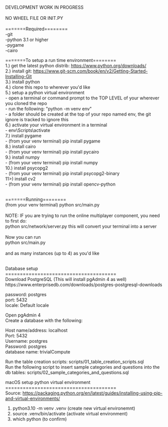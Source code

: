 DEVELOPMENT WORK IN PROGRESS<br />
<br />
NO WHEEL FILE OR INIT.PY<br />
<br />
=======Required========<br />
-git<br />
-python 3.1 or higher<br />
-pygame<br />
-cairo<br />

=======To setup a run time environment======== <br />
1.) get the latest python distrib: https://www.python.org/downloads/<br />
2.) install git: https://www.git-scm.com/book/en/v2/Getting-Started-Installing-Git<br />
3.) install python<br />
4.) clone this repo to wherever you'd like<br />
5.) setup a python virtual environment<br />
    - open a terminal or command prompt to the TOP LEVEL of your wherever you cloned the repo<br />
    - run the following: "python -m venv env"  <br />
    - a folder should be created at the top of your repo named env, the git ignore is tracked to ignore this<br />
6.) activate your virtual environment in a terminal<br />
    - env\Scripts\activate<br />
7.) install pygame<br />
    - (from your venv terminal) pip install pygame<br />
8.) install cairo<br />
    - (from your venv terminal) pip install pycairo<br />
9.) install numpy<br />
    - (from your venv terminal) pip install numpy<br />
10.) install psycopg2<br />
    - (from your venv terminal) pip install psycopg2-binary<br />
11>) install cv2<br />
    - (from your venv terminal) pip install opencv-python<br />
<br />

=======Running========<br />
(from your venv terminal) python src/main.py<br />
<br />
NOTE: IF you are trying to run the online multiplayer component, you need to first do:<br />
python src/network/server.py this will convert your terminal into a server<br />
<br />
Now you can run<br />
python src/main.py <br />
<br />
and as many instances (up to 4) as you'd like

<br />
Database setup<br />
======================================<br />
Download PostgreSQL (This will install pgAdmin 4 as well)<br />
https://www.enterprisedb.com/downloads/postgres-postgresql-downloads<br />

password: postgres<br />
port: 5432<br />
locale: Default locale<br />

Open pgAdmin 4<br />
Create a database with the following:<br />

Host name/address: localhost<br />
Port: 5432<br />
Username: postgres<br />
Password: postgres<br />
database name: trivialCompute<br />

Run the table creation scripts: scripts/01_table_creation_scripts.sql<br />
Run the following script to insert sample categories and questions into the db tables: scripts/02_sample_categories_and_questions.sql<br />


macOS setup python virtual environment<br />
======================================<br />
Source: https://packaging.python.org/en/latest/guides/installing-using-pip-and-virtual-environments/<br />
1. python3.10 -m venv .venv (create new virtual environemnt)<br />
2. source .venv/bin/activate (activate virtual environment)<br />
3. which python (to confirm)<br />
